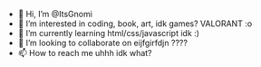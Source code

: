 - 👋 Hi, I’m @ItsGnomi
- 👀 I’m interested in coding, book, art, idk games? VALORANT :o
- 🌱 I’m currently learning html/css/javascript idk :)
- 💞️ I’m looking to collaborate on eijfgirfdjn ????
- 📫 How to reach me uhhh idk what?

<!---
ItsGnomi/ItsGnomi is a ✨ special ✨ repository because its `README.md` (this file) appears on your GitHub profile.
You can click the Preview link to take a look at your changes.
--->
